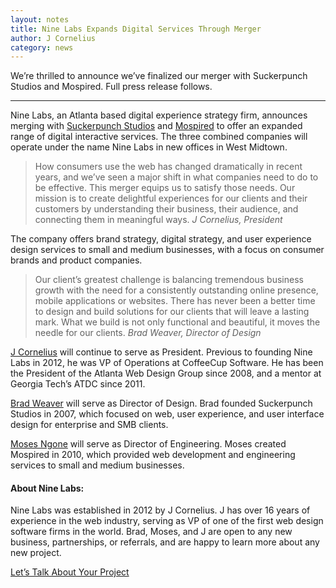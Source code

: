 ```yaml
---
layout: notes
title: Nine Labs Expands Digital Services Through Merger
author: J Cornelius
category: news
---
```

We&rsquo;re thrilled to announce we&rsquo;ve finalized our merger with Suckerpunch Studios and Mospired. Full press release follows.

----

Nine Labs, an Atlanta based digital experience strategy firm, announces merging with [Suckerpunch Studios](http://www.suckerpunch-studios.com/) and [Mospired](http://mospired.com) to offer an expanded range of digital interactive services. The three combined companies will operate under the name Nine Labs in new offices in West Midtown.

> How consumers use the web has changed dramatically in recent years, and we’ve seen a major shift in what companies need to do to be effective. This merger equips us to satisfy those needs. Our mission is to create delightful experiences for our clients and their customers by understanding their business, their audience, and connecting them in meaningful ways.
  *J Cornelius, President*

The company offers brand strategy, digital strategy, and user experience design services to small and medium businesses, with a focus on consumer brands and product companies.

> Our client’s greatest challenge is balancing tremendous business growth with the need for a consistently outstanding online presence, mobile applications or websites. There has never been a better time to design and build solutions for our clients that will leave a lasting mark. What we build is not only functional and beautiful, it moves the needle for our clients.
  *Brad Weaver, Director of Design*

[J Cornelius](https://www.linkedin.com/in/jcornelius) will continue to serve as President. Previous to founding Nine Labs in 2012, he was VP of Operations at CoffeeCup Software. He has been the President of the Atlanta Web Design Group since 2008, and a mentor at Georgia Tech’s ATDC since 2011.

[Brad Weaver](https://www.linkedin.com/in/sbradweaver) will serve as Director of Design. Brad founded Suckerpunch Studios in 2007, which focused on web, user experience, and user interface design for enterprise and SMB clients.

[Moses Ngone](https://www.linkedin.com/in/mosesngone) will serve as Director of Engineering.  Moses created Mospired in 2010, which provided web development and engineering services to small and medium businesses.

#### About Nine Labs:
Nine Labs was established in 2012 by J Cornelius. J has over 16 years of experience in the web industry, serving as VP of one of the first web design software firms in the world. Brad, Moses, and J are open to any new business, partnerships, or referrals, and are happy to learn more about any new project.

[Let&rsquo;s Talk About Your Project](/contact/)
